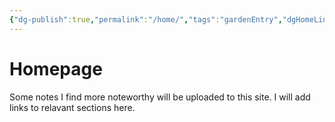 ```yaml
---
{"dg-publish":true,"permalink":"/home/","tags":"gardenEntry","dgHomeLink":true,"dgPassFrontmatter":false}
---
```


# Homepage
Some notes I find more noteworthy will be uploaded to this site. I will add links to relavant sections here.
